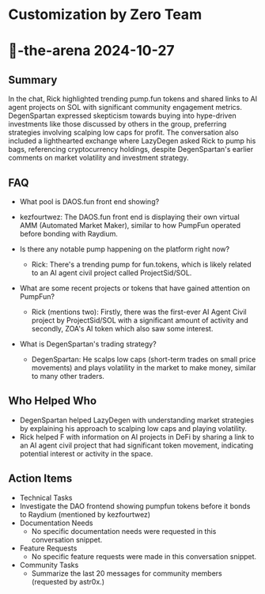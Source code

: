 # Customization by Zero Team

# 🤖-the-arena 2024-10-27

## Summary
 In the chat, Rick highlighted trending pump.fun tokens and shared links to AI agent projects on SOL with significant community engagement metrics. DegenSpartan expressed skepticism towards buying into hype-driven investments like those discussed by others in the group, preferring strategies involving scalping low caps for profit. The conversation also included a lighthearted exchange where LazyDegen asked Rick to pump his bags, referencing cryptocurrency holdings, despite DegenSpartan's earlier comments on market volatility and investment strategy.

## FAQ
 - What pool is DAOS.fun front end showing?
  - kezfourtwez: The DAOS.fun front end is displaying their own virtual AMM (Automated Market Maker), similar to how PumpFun operated before bonding with Raydium.

- Is there any notable pump happening on the platform right now?
  - Rick: There's a trending pump for fun.tokens, which is likely related to an AI agent civil project called ProjectSid/SOL.

- What are some recent projects or tokens that have gained attention on PumpFun?
  - Rick (mentions two): Firstly, there was the first-ever AI Agent Civil project by ProjectSid/SOL with a significant amount of activity and secondly, ZOA's AI token which also saw some interest.

- What is DegenSpartan's trading strategy?
  - DegenSpartan: He scalps low caps (short-term trades on small price movements) and plays volatility in the market to make money, similar to many other traders.

## Who Helped Who
 - DegenSpartan helped LazyDegen with understanding market strategies by explaining his approach to scalping low caps and playing volatility.
- Rick helped F with information on AI projects in DeFi by sharing a link to an AI agent civil project that had significant token movement, indicating potential interest or activity in the space.

## Action Items
 - Technical Tasks
  - Investigate the DAO frontend showing pumpfun tokens before it bonds to Raydium (mentioned by kezfourtwez)
- Documentation Needs
  - No specific documentation needs were requested in this conversation snippet.
- Feature Requests
  - No specific feature requests were made in this conversation snippet.
- Community Tasks
  - Summarize the last 20 messages for community members (requested by astr0x.)

